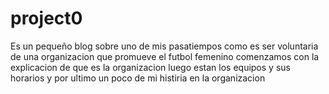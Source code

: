 # project0
Es un pequeño blog sobre uno de mis pasatiempos como es ser voluntaria de una organizacion que promueve el futbol femenino 
comenzamos con la explicacion de que es la organizacion luego estan  los equipos y sus horarios y por ultimo un poco de mi histiria en la organizacion
